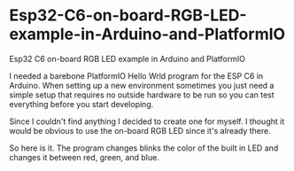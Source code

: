 # Esp32-C6-on-board-RGB-LED-example-in-Arduino-and-PlatformIO
Esp32 C6 on-board RGB LED example in Arduino and PlatformIO


I needed a barebone PlatformIO Hello Wrld program for the ESP C6 in Arduino. When setting up a new environment sometimes you just need a simple setup that requires no outside hardware to be run so you can test everything before you start developing. 

Since I couldn't find anything I decided to create one for myself. I thought it would be obvious to use the on-board RGB LED since it's already there.

So here is it. The program changes blinks the color of the built in LED and changes it between red, green, and blue. 
